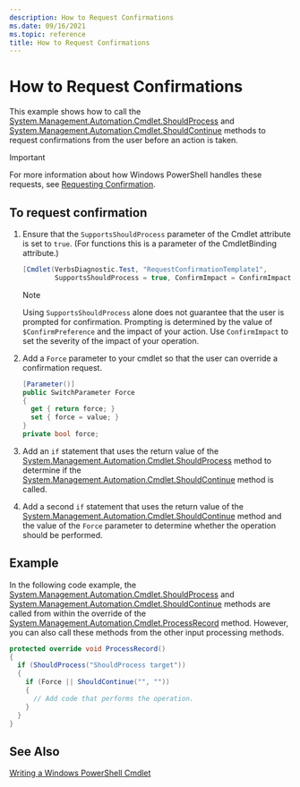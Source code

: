 ```yaml
---
description: How to Request Confirmations
ms.date: 09/16/2021
ms.topic: reference
title: How to Request Confirmations
---
```

# How to Request Confirmations

This example shows how to call the
[System.Management.Automation.Cmdlet.ShouldProcess](/dotnet/api/System.Management.Automation.Cmdlet.ShouldProcess)
and
[System.Management.Automation.Cmdlet.ShouldContinue](/dotnet/api/System.Management.Automation.Cmdlet.ShouldContinue)
methods to request confirmations from the user before an action is taken.

> [!IMPORTANT]
> For more information about how Windows PowerShell handles these requests, see
> [Requesting Confirmation](./requesting-confirmation-from-cmdlets.md).

## To request confirmation

1. Ensure that the `SupportsShouldProcess` parameter of the Cmdlet attribute is set to `true`. (For
   functions this is a parameter of the CmdletBinding attribute.)

   ```csharp
   [Cmdlet(VerbsDiagnostic.Test, "RequestConfirmationTemplate1",
           SupportsShouldProcess = true, ConfirmImpact = ConfirmImpact.High)]
   ```

    > [!NOTE]
    > Using `SupportsShouldProcess` alone does not guarantee that the user is prompted for
    > confirmation. Prompting is determined by the value of `$ConfirmPreference` and the impact of
    > your action. Use `ConfirmImpact` to set the severity of the impact of your operation.

1. Add a `Force` parameter to your cmdlet so that the user can override a confirmation request.

   ```csharp
   [Parameter()]
   public SwitchParameter Force
   {
     get { return force; }
     set { force = value; }
   }
   private bool force;
   ```

1. Add an `if` statement that uses the return value of the
   [System.Management.Automation.Cmdlet.ShouldProcess](/dotnet/api/System.Management.Automation.Cmdlet.ShouldProcess)
   method to determine if the
   [System.Management.Automation.Cmdlet.ShouldContinue](/dotnet/api/System.Management.Automation.Cmdlet.ShouldContinue)
   method is called.

1. Add a second `if` statement that uses the return value of the
   [System.Management.Automation.Cmdlet.ShouldContinue](/dotnet/api/System.Management.Automation.Cmdlet.ShouldContinue)
   method and the value of the `Force` parameter to determine whether the operation should be
   performed.

## Example

In the following code example, the
[System.Management.Automation.Cmdlet.ShouldProcess](/dotnet/api/System.Management.Automation.Cmdlet.ShouldProcess)
and
[System.Management.Automation.Cmdlet.ShouldContinue](/dotnet/api/System.Management.Automation.Cmdlet.ShouldContinue)
methods are called from within the override of the
[System.Management.Automation.Cmdlet.ProcessRecord](/dotnet/api/System.Management.Automation.Cmdlet.ProcessRecord)
method. However, you can also call these methods from the other input processing methods.

```csharp
protected override void ProcessRecord()
{
  if (ShouldProcess("ShouldProcess target"))
  {
    if (Force || ShouldContinue("", ""))
    {
      // Add code that performs the operation.
    }
  }
}
```

## See Also

[Writing a Windows PowerShell Cmdlet](./writing-a-windows-powershell-cmdlet.md)
